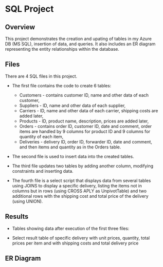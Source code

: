 # SQL Project

## Overview

This project demonstrates the creation and upating of tables in my Azure DB (MS SQL), insertion of data, and queries. It also includes an ER diagram representing the entity relationships within the database.

## Files

There are 4 SQL files in this project. 

- The first file contains the code to create 6 tables: 

    - Customers - contains customer ID, name and other data of each customer,
    - Suppliers - ID, name and other data of each supplier,
    - Carriers - ID, name and other data of each carrier, shipping costs are added later,
    - Products - ID, product name, description, prices are added later,
    - Orders - contains order ID, customer ID, date and comment, order items are handled by 9 columns for product ID and 9 columns for quantity of each item,
    - Deliveries - delivery ID, order ID, forwarder ID, date and comment, and then items and quantity as in the Orders table.

- The second file is used to insert data into the created tables.

- The third file updates two tables by adding another column, modifying constraints and inserting data.

- The fourth file is a select script that displays data from several tables using JOINS to display a specific delivery, listing the items not in columns but in rows (using CROSS APLY as UnpivotTable) and two additional rows with the shipping cost and total price of the delivery (using UNION).

## Results

- Tables showing data after execution of the first three files:

- Select result table of specific delivery with unit prices, quantity, total prices per item and with shipping costs and total delivery price


## ER Diagram






